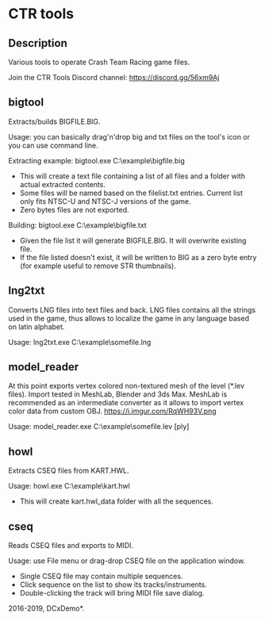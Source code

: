 # CTR tools

## Description
Various tools to operate Crash Team Racing game files.

Join the CTR Tools Discord channel: https://discord.gg/56xm9Aj

## bigtool
Extracts/builds BIGFILE.BIG.

Usage: you can basically drag'n'drop big and txt files on the tool's icon or you can use command line.

Extracting example: bigtool.exe C:\example\bigfile.big
* This will create a text file containing a list of all files and a folder with actual extracted contents. 
* Some files will be named based on the filelist.txt entries. Current list only fits NTSC-U and NTSC-J versions of the game.
* Zero bytes files are not exported.

Building: bigtool.exe C:\example\bigfile.txt
* Given the file list it will generate BIGFILE.BIG. It will overwrite existing file.
* If the file listed doesn't exist, it will be written to BIG as a zero byte entry (for example useful to remove STR thumbnails).

## lng2txt
Converts LNG files into text files and back. LNG files contains all the strings used in the game, thus allows to localize the game in any language based on latin alphabet.

Usage: lng2txt.exe C:\example\somefile.lng


## model_reader
At this point exports vertex colored non-textured mesh of the level (\*.lev files). Import tested in MeshLab, Blender and 3ds Max. MeshLab is recommended as an intermediate converter as it allows to import vertex color data from custom OBJ.
https://i.imgur.com/RqWH93V.png

Usage: model_reader.exe C:\example\somefile.lev \[ply]

## howl
Extracts CSEQ files from KART.HWL.

Usage: howl.exe C:\example\kart.hwl
* This will create kart.hwl_data folder with all the sequences.

## cseq
Reads CSEQ files and exports to MIDI.

Usage: use File menu or drag-drop CSEQ file on the application window.
* Single CSEQ file may contain multiple sequences.
* Click sequence on the list to show its tracks/instruments.
* Double-clicking the track will bring MIDI file save dialog.

2016-2019, DCxDemo*.
